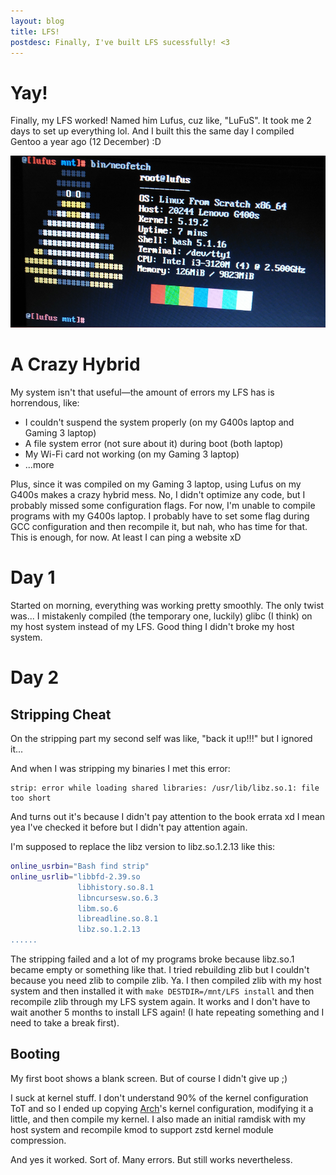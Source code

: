```yaml
---
layout: blog
title: LFS!
postdesc: Finally, I've built LFS sucessfully! <3
---
```


# Yay!
Finally, my LFS worked! Named him Lufus, cuz like, "LuFuS". It took me 2 days to set up everything lol. And I built this the same day I compiled Gentoo a year ago (12 December) :D

![lfs](/blog/image/lfs.png)

# A Crazy Hybrid
My system isn't that useful—the amount of errors my LFS has is horrendous, like:
- I couldn't suspend the system properly (on my G400s laptop and Gaming 3 laptop)
- A file system error (not sure about it) during boot (both laptop)
- My Wi-Fi card not working (on my Gaming 3 laptop)
- ...more

Plus, since it was compiled on my Gaming 3 laptop, using Lufus on my G400s makes a crazy hybrid mess. No, I didn't optimize any code, but I probably missed some configuration flags. For now, I'm unable to compile programs with my G400s laptop. I probably have to set some flag during GCC configuration and then recompile it, but nah, who has time for that. This is enough, for now. At least I can ping a website xD

# Day 1
Started on morning, everything was working pretty smoothly. The only twist was... I mistakenly compiled (the temporary one, luckily) glibc (I think) on my host system instead of my LFS. Good thing I didn't broke my host system.

# Day 2
## Stripping Cheat
On the stripping part my second self was like, "back it up!!!" but I ignored it... 

And when I was stripping my binaries I met this error:

```
strip: error while loading shared libraries: /usr/lib/libz.so.1: file too short
```

And turns out it's because I didn't pay attention to the book errata xd I mean yea I've checked it before but I didn't pay attention again. 

I'm supposed to replace the libz version to libz.so.1.2.13 like this:
```bash
online_usrbin="Bash find strip"
online_usrlib="libbfd-2.39.so
               libhistory.so.8.1
               libncursesw.so.6.3
               libm.so.6
               libreadline.so.8.1
               libz.so.1.2.13
......
```

The stripping failed and a lot of my programs broke because libz.so.1 became empty or something like that. I tried rebuilding zlib but I couldn't because you need zlib to compile zlib. Ya. I then compiled zlib with my host system and then installed it with `make DESTDIR=/mnt/LFS install` and then recompile zlib through my LFS system again. It works and I don't have to wait another 5 months to install LFS again! (I hate repeating something and I need to take a break first).

## Booting
My first boot shows a blank screen. But of course I didn't give up ;)

I suck at kernel stuff. I don't understand 90% of the kernel configuration ToT and so I ended up copying [Arch](https://archlinux.org)'s kernel configuration, modifying it a little, and then compile my kernel. I also made an initial ramdisk with my host system and recompile kmod to support zstd kernel module compression.

And yes it worked. Sort of. Many errors. But still works nevertheless.
